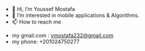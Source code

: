 - 👋 Hi, I’m Youssef Mostafa
- 👀 I’m interested in mobile applications & Algorithms.
- 📫 How to reach me 
* my gmail.com : ymostafa232@gmail.com 
* my phone: +201024750277

<!---
youssef232/youssef232 is a ✨ special ✨ repository because its `README.md` (this file) appears on your GitHub profile.
You can click the Preview link to take a look at your changes.
--->
